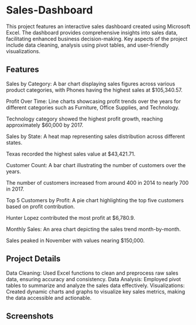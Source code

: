 # Sales-Dashboard
This project features an interactive sales dashboard created using Microsoft Excel. The dashboard provides comprehensive insights into sales data, facilitating enhanced business decision-making. Key aspects of the project include data cleaning, analysis using pivot tables, and user-friendly visualizations.

## Features
Sales by Category: A bar chart displaying sales figures across various product categories, with Phones having the highest sales at $105,340.57.

Profit Over Time: Line charts showcasing profit trends over the years for different categories such as Furniture, Office Supplies, and Technology.

Technology category showed the highest profit growth, reaching approximately $60,000 by 2017.

Sales by State: A heat map representing sales distribution across different states.

Texas recorded the highest sales value at $43,421.71.

Customer Count: A bar chart illustrating the number of customers over the years.

The number of customers increased from around 400 in 2014 to nearly 700 in 2017.

Top 5 Customers by Profit: A pie chart highlighting the top five customers based on profit contribution.

Hunter Lopez contributed the most profit at $6,780.9.

Monthly Sales: An area chart depicting the sales trend month-by-month.

Sales peaked in November with values nearing $150,000.


## Project Details
Data Cleaning: Used Excel functions to clean and preprocess raw sales data, ensuring accuracy and consistency.
Data Analysis: Employed pivot tables to summarize and analyze the sales data effectively.
Visualizations: Created dynamic charts and graphs to visualize key sales metrics, making the data accessible and actionable.


## Screenshots

